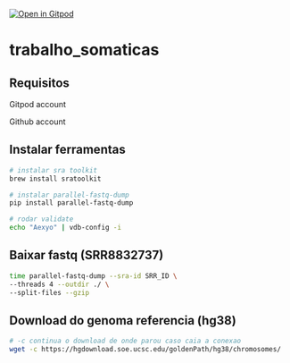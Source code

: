 [![Open in Gitpod](https://gitpod.io/button/open-in-gitpod.svg)]([https://gitpod.io/#https://github.com/...](https://github.com/fabio-marcelo/trabalho_somaticas/blob/main/README.md))


# trabalho_somaticas

## Requisitos

Gitpod account

Github account

## Instalar ferramentas

```bash
# instalar sra toolkit
brew install sratoolkit
```

```bash
# instalar parallel-fastq-dump
pip install parallel-fastq-dump

# rodar validate
echo "Aexyo" | vdb-config -i
```


## Baixar fastq (SRR8832737)

```bash
time parallel-fastq-dump --sra-id SRR_ID \
--threads 4 --outdir ./ \
--split-files --gzip
```

## Download do genoma referencia (hg38)

```bash
# -c continua o download de onde parou caso caia a conexao
wget -c https://hgdownload.soe.ucsc.edu/goldenPath/hg38/chromosomes/
```

##
